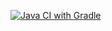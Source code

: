 [![Java CI with Gradle](https://github.com/Dima280489/AutotestDZ6/actions/workflows/gradle.yml/badge.svg)](https://github.com/Dima280489/AutotestDZ6/actions/workflows/gradle.yml)